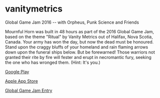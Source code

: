 # vanitymetrics
Global Game Jam 2016 -- with Orpheus, Punk Science and Friends

Mournful Horn was built in 48 hours as part of the 2016 Global Game Jam, based on the theme "Ritual" by Vanity Metrics out of Halifax, Nova Scotia, Canada.
Your army has won the day, but now the dead must be honoured. Stand upon the craggy bluffs of your homeland and rain flaming arrows down upon the funeral ships below.
But be forewarned! Those warriors not granted their rite by fire will fester and erupt in necromantic fury, seeking the one who has wronged them. (Hint: It's you.)

[Google Play](https://play.google.com/store/apps/details?id=com.vanitymetrics.mournfulhorn&hl=en)

[Apple App Store](https://itunes.apple.com/us/app/mournful-horn/id1080336764?mt=8)

[Global Game Jam Entry](http://globalgamejam.org/2016/games/mournful-horn)
